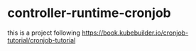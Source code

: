 # controller-runtime-cronjob

this is a project following https://book.kubebuilder.io/cronjob-tutorial/cronjob-tutorial
